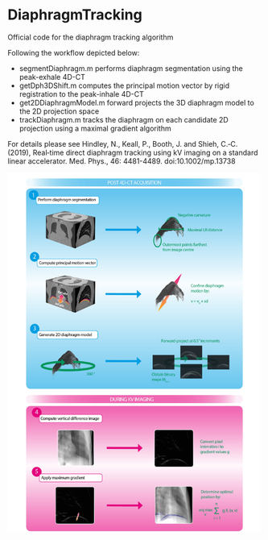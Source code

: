 # DiaphragmTracking
Official code for the diaphragm tracking algorithm

Following the workflow depicted below:
* segmentDiaphragm.m performs diaphragm segmentation using the peak-exhale 4D-CT
* getDph3DShift.m computes the principal motion vector by rigid registration to the peak-inhale 4D-CT
* get2DDiaphragmModel.m forward projects the 3D diaphragm model to the 2D projection space
* trackDiaphragm.m tracks the diaphragm on each candidate 2D projection using a maximal gradient algorithm

For details please see Hindley, N., Keall, P., Booth, J. and Shieh, C.‐C. (2019), Real‐time direct diaphragm tracking using kV imaging on a standard linear accelerator. Med. Phys., 46: 4481-4489. doi:10.1002/mp.13738

![Proposed clinical workflow for the diaphragm tracking algorithm](https://github.com/Image-X-Institute/DiaphragmTracking/blob/main/Workflow.jpg)
